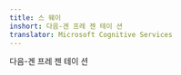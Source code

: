 ```yaml
---
title: 스 웨이
inshort: 다음-겐 프레 젠 테이 션
translator: Microsoft Cognitive Services
---
```


다음-겐 프레 젠 테이 션


